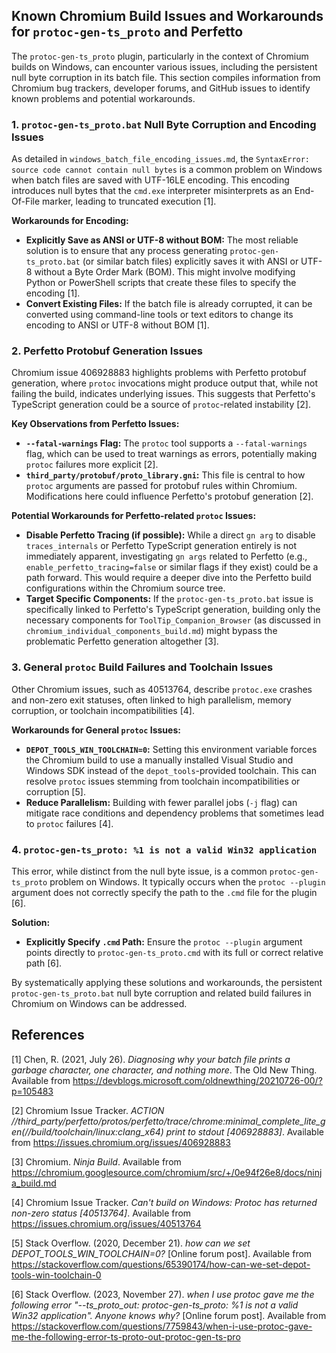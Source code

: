 ## Known Chromium Build Issues and Workarounds for `protoc-gen-ts_proto` and Perfetto

The `protoc-gen-ts_proto` plugin, particularly in the context of Chromium builds on Windows, can encounter various issues, including the persistent null byte corruption in its batch file. This section compiles information from Chromium bug trackers, developer forums, and GitHub issues to identify known problems and potential workarounds.

### 1. `protoc-gen-ts_proto.bat` Null Byte Corruption and Encoding Issues

As detailed in `windows_batch_file_encoding_issues.md`, the `SyntaxError: source code cannot contain null bytes` is a common problem on Windows when batch files are saved with UTF-16LE encoding. This encoding introduces null bytes that the `cmd.exe` interpreter misinterprets as an End-Of-File marker, leading to truncated execution [1].

**Workarounds for Encoding:**

*   **Explicitly Save as ANSI or UTF-8 without BOM:** The most reliable solution is to ensure that any process generating `protoc-gen-ts_proto.bat` (or similar batch files) explicitly saves it with ANSI or UTF-8 without a Byte Order Mark (BOM). This might involve modifying Python or PowerShell scripts that create these files to specify the encoding [1].
*   **Convert Existing Files:** If the batch file is already corrupted, it can be converted using command-line tools or text editors to change its encoding to ANSI or UTF-8 without BOM [1].

### 2. Perfetto Protobuf Generation Issues

Chromium issue 406928883 highlights problems with Perfetto protobuf generation, where `protoc` invocations might produce output that, while not failing the build, indicates underlying issues. This suggests that Perfetto's TypeScript generation could be a source of `protoc`-related instability [2].

**Key Observations from Perfetto Issues:**

*   **`--fatal-warnings` Flag:** The `protoc` tool supports a `--fatal-warnings` flag, which can be used to treat warnings as errors, potentially making `protoc` failures more explicit [2].
*   **`third_party/protobuf/proto_library.gni`:** This file is central to how `protoc` arguments are passed for protobuf rules within Chromium. Modifications here could influence Perfetto's protobuf generation [2].

**Potential Workarounds for Perfetto-related `protoc` Issues:**

*   **Disable Perfetto Tracing (if possible):** While a direct `gn arg` to disable `traces_internals` or Perfetto TypeScript generation entirely is not immediately apparent, investigating `gn args` related to Perfetto (e.g., `enable_perfetto_tracing=false` or similar flags if they exist) could be a path forward. This would require a deeper dive into the Perfetto build configurations within the Chromium source tree.
*   **Target Specific Components:** If the `protoc-gen-ts_proto.bat` issue is specifically linked to Perfetto's TypeScript generation, building only the necessary components for `ToolTip_Companion_Browser` (as discussed in `chromium_individual_components_build.md`) might bypass the problematic Perfetto generation altogether [3].

### 3. General `protoc` Build Failures and Toolchain Issues

Other Chromium issues, such as 40513764, describe `protoc.exe` crashes and non-zero exit statuses, often linked to high parallelism, memory corruption, or toolchain incompatibilities [4].

**Workarounds for General `protoc` Issues:**

*   **`DEPOT_TOOLS_WIN_TOOLCHAIN=0`:** Setting this environment variable forces the Chromium build to use a manually installed Visual Studio and Windows SDK instead of the `depot_tools`-provided toolchain. This can resolve `protoc` issues stemming from toolchain incompatibilities or corruption [5].
*   **Reduce Parallelism:** Building with fewer parallel jobs (`-j` flag) can mitigate race conditions and dependency problems that sometimes lead to `protoc` failures [4].

### 4. `protoc-gen-ts_proto: %1 is not a valid Win32 application`

This error, while distinct from the null byte issue, is a common `protoc-gen-ts_proto` problem on Windows. It typically occurs when the `protoc --plugin` argument does not correctly specify the path to the `.cmd` file for the plugin [6].

**Solution:**

*   **Explicitly Specify `.cmd` Path:** Ensure the `protoc --plugin` argument points directly to `protoc-gen-ts_proto.cmd` with its full or correct relative path [6].

By systematically applying these solutions and workarounds, the persistent `protoc-gen-ts_proto.bat` null byte corruption and related build failures in Chromium on Windows can be addressed.

## References

[1] Chen, R. (2021, July 26). *Diagnosing why your batch file prints a garbage character, one character, and nothing more*. The Old New Thing. Available from https://devblogs.microsoft.com/oldnewthing/20210726-00/?p=105483

[2] Chromium Issue Tracker. *ACTION //third_party/perfetto/protos/perfetto/trace/chrome:minimal_complete_lite_gen(//build/toolchain/linux:clang_x64) print to stdout [406928883]*. Available from https://issues.chromium.org/issues/406928883

[3] Chromium. *Ninja Build*. Available from https://chromium.googlesource.com/chromium/src/+/0e94f26e8/docs/ninja_build.md

[4] Chromium Issue Tracker. *Can't build on Windows: Protoc has returned non-zero status [40513764]*. Available from https://issues.chromium.org/issues/40513764

[5] Stack Overflow. (2020, December 21). *how can we set DEPOT_TOOLS_WIN_TOOLCHAIN=0?* [Online forum post]. Available from https://stackoverflow.com/questions/65390174/how-can-we-set-depot-tools-win-toolchain-0

[6] Stack Overflow. (2023, November 27). *when I use protoc gave me the following error "--ts_proto_out: protoc-gen-ts_proto: %1 is not a valid Win32 application". Anyone knows why?* [Online forum post]. Available from https://stackoverflow.com/questions/7759843/when-i-use-protoc-gave-me-the-following-error-ts-proto-out-protoc-gen-ts-pro
